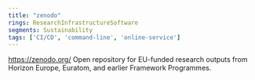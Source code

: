 ```yaml
---
title: "zenodo"
rings: ResearchInfrastructureSoftware
segments: Sustainability
tags: ['CI/CD', 'command-line', 'online-service']
---
```

https://zenodo.org/
Open repository for EU-funded research outputs from Horizon Europe, Euratom, and earlier Framework Programmes.
